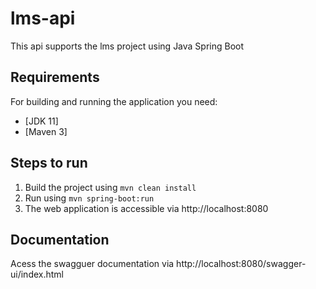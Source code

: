 # lms-api
This api supports the lms project using Java Spring Boot 

## Requirements

For building and running the application you need:

- [JDK 11]
- [Maven 3]

## Steps to run
1. Build the project using
  `mvn clean install`
2. Run using `mvn spring-boot:run`
3. The web application is accessible via http://localhost:8080

## Documentation
Acess the swagguer documentation via http://localhost:8080/swagger-ui/index.html


